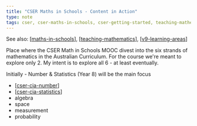 ```yaml
---
title: "CSER Maths in Schools - Content in Action"
type: note
tags: cser, cser-maths-in-schools, cser-getting-started, teaching-mathematics
---
```


See also: [[maths-in-schools]], [[teaching-mathematics]], [[v9-learning-areas]]

Place where the CSER Math in Schools MOOC divest into the six strands of mathematics in the Australian Curriculum. For the course we're meant to explore only 2. My intent is to explore all 6 - at least eventually.

Initially - Number & Statistics (Year 8) will be the main focus

- [[cser-cia-number]]
- [[cser-cia-statistics]]
- algebra
- space 
- measurement
- probability

[//begin]: # "Autogenerated link references for markdown compatibility"
[maths-in-schools]: ../maths-in-schools "Maths in Schools Online: Year 7 - 10 course"
[teaching-mathematics]: ../teaching-mathematics "Teaching Mathematics"
[v9-learning-areas]: ../../Curriculum/v9/v9-learning-areas "Learning Areas"
[cser-cia-number]: cser-cia-number "CSER Number - Content In Action"
[cser-cia-statistics]: cser-cia-statistics "CSER Statistics - Content in Action"
[//end]: # "Autogenerated link references"